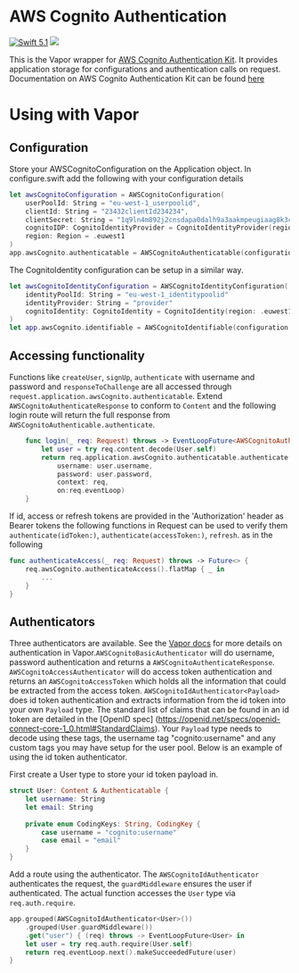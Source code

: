 # AWS Cognito Authentication
[<img src="http://img.shields.io/badge/swift-5.1-brightgreen.svg" alt="Swift 5.1" />](https://swift.org)
[<img src="https://github.com/adam-fowler/aws-cognito-authentication/workflows/Swift/badge.svg" />](https://github.com/adam-fowler/aws-cognito-authentication/actions?query=workflow%3ASwift)

This is the Vapor wrapper for [AWS Cognito Authentication Kit](https://github.com/adam-fowler/aws-cognito-authentication-kit). It provides application storage for configurations and authentication calls on request. Documentation on AWS Cognito Authentication Kit can be found [here](https://github.com/adam-fowler/aws-cognito-authentication-kit/blob/master/README.md)

# Using with Vapor
## Configuration
Store your AWSCognitoConfiguration on the Application object. In configure.swift add the following with your configuration details
```swift
let awsCognitoConfiguration = AWSCognitoConfiguration(
    userPoolId: String = "eu-west-1_userpoolid",
    clientId: String = "23432clientId234234",
    clientSecret: String = "1q9ln4m892j2cnsdapa0dalh9a3aakmpeugiaag8k3cacijlbkrp",
    cognitoIDP: CognitoIdentityProvider = CognitoIdentityProvider(region: .euwest1),
    region: Region = .euwest1
)
app.awsCognito.authenticatable = AWSCognitoAuthenticatable(configuration: awsCognitoConfiguration)
```
The CognitoIdentity configuration can be setup in a similar way.
```swift
let awsCognitoIdentityConfiguration = AWSCognitoIdentityConfiguration(
    identityPoolId: String = "eu-west-1_identitypoolid"
    identityProvider: String = "provider"
    cognitoIdentity: CognitoIdentity = CognitoIdentity(region: .euwest1)
)
let app.awsCognito.identifiable = AWSCognitoIdentifiable(configuration: awsCognitoIdentityConfiguration)
```
## Accessing functionality
Functions like `createUser`, `signUp`, `authenticate` with username and password and `responseToChallenge` are all accessed through `request.application.awsCognito.authenticatable`. Extend `AWSCognitoAuthenticateResponse` to conform to `Content` and the following login route will return the full response from `AWSCognitoAuthenticable.authenticate`.
```swift
    func login(_ req: Request) throws -> EventLoopFuture<AWSCognitoAuthenticateResponse> {
        let user = try req.content.decode(User.self)
        return req.application.awsCognito.authenticatable.authenticate(
            username: user.username, 
            password: user.password, 
            context: req, 
            on:req.eventLoop)
    }
```
If id, access or refresh tokens are provided in the 'Authorization' header as Bearer tokens the following functions in Request can be used to verify them `authenticate(idToken:)`, `authenticate(accessToken:)`, `refresh`. as in the following
```swift
func authenticateAccess(_ req: Request) throws -> Future<> {
    req.awsCognito.authenticateAccess().flatMap { _ in
        ...
    }
}
```

## Authenticators

Three authenticators are available. See the [Vapor docs](https://docs.vapor.codes/4.0/authentication) for more details on authentication in Vapor.`AWSCognitoBasicAuthenticator` will do username, password authentication and returns a `AWSCognitoAuthenticateResponse`. `AWSCognitoAccessAuthenticator` will do access token authentication and returns an `AWSCognitoAccessToken` which holds all the information that could be extracted from the access token. `AWSCognitoIdAuthenticator<Payload>` does id token authentication and extracts information from the id token into your own `Payload` type. The standard list of claims that can be found in an id token are detailed in the [OpenID spec] (https://openid.net/specs/openid-connect-core-1_0.html#StandardClaims). Your `Payload` type needs to decode using these tags, the username tag "cognito:username" and any custom tags you may have setup for the user pool. Below is an example of using the id token authenticator.

First create a User type to store your id token payload in.
```swift
struct User: Content & Authenticatable {
    let username: String
    let email: String
    
    private enum CodingKeys: String, CodingKey {
        case username = "cognito:username"
        case email = "email"
    }
}
```
Add a route using the authenticator. The `AWSCognitoIdAuthenticator` authenticates the request, the `guardMiddleware` ensures the user if authenticated. The actual function accesses the `User` type via `req.auth.require`.
```swift
app.grouped(AWSCognitoIdAuthenticator<User>())
    .grouped(User.guardMiddleware())
    .get("user") { (req) throws -> EventLoopFuture<User> in
    let user = try req.auth.require(User.self)
    return req.eventLoop.next().makeSucceededFuture(user)
}
```

